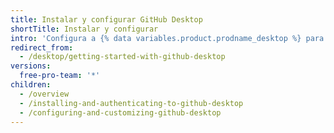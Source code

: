 ```yaml
---
title: Instalar y configurar GitHub Desktop
shortTitle: Instalar y configurar
intro: 'Configura a {% data variables.product.prodname_desktop %} para que administre el trabajo de tu proyecto. Autentícate en {% data variables.product.prodname_dotcom_the_website %} o en {% data variables.product.prodname_enterprise %}, mantén la app actualizada y revisa tu configuración preferida.'
redirect_from:
  - /desktop/getting-started-with-github-desktop
versions:
  free-pro-team: '*'
children:
  - /overview
  - /installing-and-authenticating-to-github-desktop
  - /configuring-and-customizing-github-desktop
---
```



